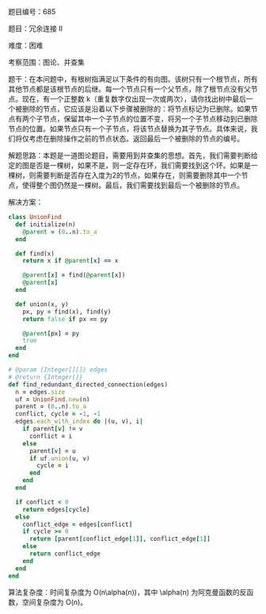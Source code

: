 题目编号：685

题目：冗余连接 II

难度：困难

考察范围：图论、并查集

题干：在本问题中，有根树指满足以下条件的有向图。该树只有一个根节点，所有其他节点都是该根节点的后继。每一个节点只有一个父节点，除了根节点没有父节点。现在，有一个正整数 k（重复数字仅出现一次或两次），请你找出树中最后一个被删除的节点，它应该是沿着以下步骤被删除的：将节点标记为已删除。如果节点有两个子节点，保留其中一个子节点的位置不变，将另一个子节点移动到已删除节点的位置。如果节点只有一个子节点，将该节点替换为其子节点。具体来说，我们将仅考虑在删除操作之前的节点状态。返回最后一个被删除的节点的编号。

解题思路：本题是一道图论题目，需要用到并查集的思想。首先，我们需要判断给定的图是否是一棵树，如果不是，则一定存在环，我们需要找到这个环。如果是一棵树，则需要判断是否存在入度为2的节点，如果存在，则需要删除其中一个节点，使得整个图仍然是一棵树。最后，我们需要找到最后一个被删除的节点。

解决方案：

```ruby
class UnionFind
  def initialize(n)
    @parent = (0..n).to_a
  end

  def find(x)
    return x if @parent[x] == x

    @parent[x] = find(@parent[x])
    @parent[x]
  end

  def union(x, y)
    px, py = find(x), find(y)
    return false if px == py

    @parent[px] = py
    true
  end
end

# @param {Integer[][]} edges
# @return {Integer[]}
def find_redundant_directed_connection(edges)
  n = edges.size
  uf = UnionFind.new(n)
  parent = (0..n).to_a
  conflict, cycle = -1, -1
  edges.each_with_index do |(u, v), i|
    if parent[v] != v
      conflict = i
    else
      parent[v] = u
      if uf.union(u, v)
        cycle = i
      end
    end
  end

  if conflict < 0
    return edges[cycle]
  else
    conflict_edge = edges[conflict]
    if cycle >= 0
      return [parent[conflict_edge[1]], conflict_edge[1]]
    else
      return conflict_edge
    end
  end
end
```

算法复杂度：时间复杂度为 O(n\alpha(n))，其中 \alpha(n) 为阿克曼函数的反函数，空间复杂度为 O(n)。